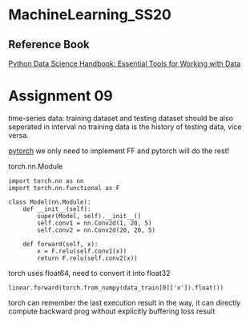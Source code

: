 # MachineLearning_SS20

## Reference Book
[Python Data Science Handbook: Essential Tools for Working with Data](https://jakevdp.github.io/PythonDataScienceHandbook/)

# Assignment 09
time-series data: training dataset and testing dataset should be also seperated in interval
no training data is the history of testing data, vice versa.

[pytorch](https://pytorch.org/docs/stable/nn.html)
we only need to implement FF and pytorch will do the rest!

torch.nn.Module
```
import torch.nn as nn
import torch.nn.functional as F

class Model(nn.Module):
    def __init__(self):
        super(Model, self).__init__()
        self.conv1 = nn.Conv2d(1, 20, 5)
        self.conv2 = nn.Conv2d(20, 20, 5)

    def forward(self, x):
        x = F.relu(self.conv1(x))
        return F.relu(self.conv2(x))
```
torch uses float64, need to convert it into float32

```
linear.forward(torch.from_numpy(data_train[0]['x']).float())
```

torch can remember the last execution result
in the way, it can directly compute backward prog without explicitly buffering loss result